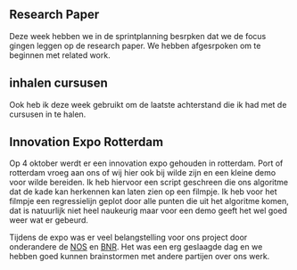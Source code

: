 ## Research Paper
Deze week hebben we in de sprintplanning besrpken dat we de focus gingen leggen op de research paper. We hebben afgesrpoken 
om te beginnen met related work.

## inhalen cursusen
Ook heb ik deze week gebruikt om de laatste achterstand die ik had met de cursusen in te halen.

## Innovation Expo Rotterdam
Op 4 oktober werdt er een innovation expo gehouden in rotterdam. Port of rotterdam vroeg aan ons of wij hier ook bij wilde zijn en een kleine demo voor wilde bereiden.
Ik heb hiervoor een script geschreen die ons algoritme dat de kade kan herkennen kan laten zien op een filmpje.
Ik heb voor het filmpje een regressielijn geplot door alle punten die uit het algoritme komen, dat is natuurlijk niet heel naukeurig 
maar voor een demo geeft het wel goed weer wat er gebeurd. 

Tijdens de expo was er veel belangstelling voor ons project door onderandere de 
[NOS](https://nos.nl/artikel/2253291-haven-rotterdam-bereidt-zich-voor-op-zelfvarende-schepen.html) 
en [BNR](https://www.bnr.nl/programmas/wetenschap-vandaag/10356983/elektrisch-vliegen-en-autonoom-varen).
Het was een erg geslaagde dag en we hebben goed kunnen brainstormen met andere partijen over ons werk.